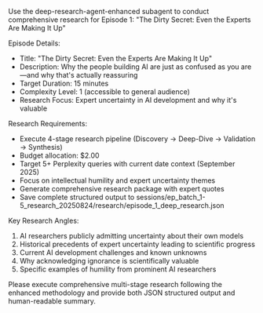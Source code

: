 Use the deep-research-agent-enhanced subagent to conduct comprehensive research for Episode 1: "The Dirty Secret: Even the Experts Are Making It Up"

Episode Details:
- Title: "The Dirty Secret: Even the Experts Are Making It Up"
- Description: Why the people building AI are just as confused as you are—and why that's actually reassuring
- Target Duration: 15 minutes
- Complexity Level: 1 (accessible to general audience)
- Research Focus: Expert uncertainty in AI development and why it's valuable

Research Requirements:
- Execute 4-stage research pipeline (Discovery → Deep-Dive → Validation → Synthesis)
- Budget allocation: $2.00
- Target 5+ Perplexity queries with current date context (September 2025)
- Focus on intellectual humility and expert uncertainty themes
- Generate comprehensive research package with expert quotes
- Save complete structured output to sessions/ep_batch_1-5_research_20250824/research/episode_1_deep_research.json

Key Research Angles:
1. AI researchers publicly admitting uncertainty about their own models
2. Historical precedents of expert uncertainty leading to scientific progress
3. Current AI development challenges and known unknowns
4. Why acknowledging ignorance is scientifically valuable
5. Specific examples of humility from prominent AI researchers

Please execute comprehensive multi-stage research following the enhanced methodology and provide both JSON structured output and human-readable summary.

